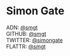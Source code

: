 # Simon Gate

ADN: [@smgt](https://alpha.app.net/smgt)   
GITHUB: [@smgt](https://github.com/smgt)   
TWITTER: [@simongate](http://twitter.com/simongate)   
FLATTR: [@smgt](http://flattr.com/profile/smgt)   
